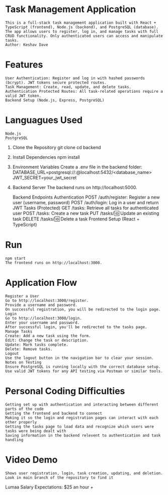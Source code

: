 # Task Management Application
    This is a full-stack task management application built with React + TypeScript (frontend), Node.js (backend), and PostgreSQL (database). The app allows users to register, log in, and manage tasks with full CRUD functionality. Only authenticated users can access and manipulate tasks.
    Author: Keshav Dave

# Features
    User Authentication: Register and log in with hashed passwords (bcrypt). JWT tokens secure protected routes.
    Task Management: Create, read, update, and delete tasks.
    Authentication Protected Routes: All task-related operations require a valid JWT token.
    Backend Setup (Node.js, Express, PostgreSQL)

# Languagues Used
    Node.js
    PostgreSQL


1. Clone the Repository
    git clone <repository-url>
    cd backend
2. Install Dependencies
    npm install
3. Environment Variables
    Create a .env file in the backend folder:
    DATABASE_URL=postgresql://<username>:<password>@localhost:5432/<database_name>
    JWT_SECRET=your_jwt_secret
4. Backend Server
    The backend runs on http://localhost:5000.

    Backend Endpoints
    Authentication
    POST /auth/register: Register a new user (username, password)
    POST /auth/login: Log in a user and return JWT
    Tasks (Protected)
    GET /tasks: Retrieve all tasks for authenticated user
    POST /tasks: Create a new task
    PUT /tasks/:id: Update an existing task
    DELETE /tasks/:id: Delete a task
    Frontend Setup (React + TypeScript)

# Run
    npm start
    The frontend runs on http://localhost:3000.

# Application Flow
    Register a User
    Go to http://localhost:3000/register.
    Provide a username and password.
    On successful registration, you will be redirected to the login page.
    Login
    Go to http://localhost:3000/login.
    Enter your username and password.
    After successful login, you'll be redirected to the tasks page.
    Manage Tasks
    Create: Add a new task using the form.
    Edit: Change the task or description.
    Update: Mark tasks complete.
    Delete: Remove tasks.
    Logout
    Use the logout button in the navigation bar to clear your session.
    Notes on Testing
    Ensure PostgreSQL is running locally with the correct database setup.
    Use valid JWT tokens for any API testing via Postman or similar tools.

# Personal Coding Difficulties
    Getting set up with authentication and interacting between different parts of the code
    Getting the frontend and backend to connect
    Making it so the login and registration pages can interact with each other properly
    Getting the tasks page to load data and recognize which users were tasks were being dealt with
    Saving information in the backend relevent to authentication and task handling

# Video Demo 
    Shows user registration, login, task creation, updating, and deletion.
    Look in main branch of the repository to find it

Lumaa Salary Expectations: $25 an hour +
